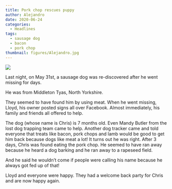 ```yaml
---
title: Pork chop rescues puppy
author: Alejandro
date: 2020-06-24
categories:
  - Headlines
tags:
  - sausage dog
  - bacon
  - pork chop
thumbnail: figures/Alejandro.jpg
---
```


![](https://raw.githubusercontent.com/europa-ee/news/master/static/figures/Alejandro.jpg)

Last night, on May 31st, a sausage dog was re-discovered after he went missing for days.

He was from Middleton Tyas, North Yorkshire.

They seemed to have found him by using meat. When he went missing, Lloyd, his owner posted signs all over Facebook. Almost immediately, his family and friends all offered to help.

The dog (whose name is Chris) is 7 months old. Even Mandy Butler from the lost dog trapping team came to help. Another dog tracker came and told everyone that treats like bacon, pork chops and lamb would be good to get him back because dogs like meat a lot! It turns out he was right. After 3 days, Chris was found eating the pork chop. He seemed to have ran away because he heard a dog barking and he ran away to a rapeseed field.

And he said he wouldn’t come if people were calling his name because he always got fed up of that!

Lloyd and everyone were happy. They had a welcome back party for Chris and are now happy again.

<br>
<br>